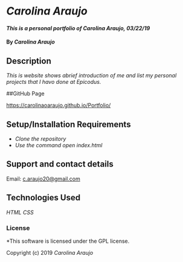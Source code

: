 # _Carolina Araujo_

#### _This is a personal portfolio of Carolina Araujo, 03/22/19_

#### By _Carolina Araujo_

## Description

_This is website shows abrief introduction of me and list my personal projects that I havo done at Epicodus._

##GitHub Page

https://carolinaoaraujo.github.io/Portfolio/

## Setup/Installation Requirements

* _Clone the repository_
* _Use the command open index.html_

## Support and contact details

Email: c.araujo20@gmail.com

## Technologies Used

_HTML CSS_

### License

*This software is licensed under the GPL license.

Copyright (c) 2019 _Carolina Araujo_
